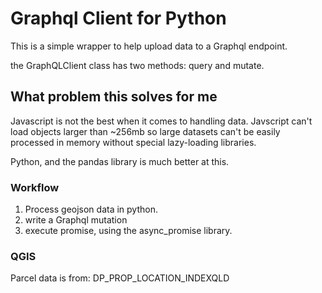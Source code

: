 

# Graphql Client for Python

This is a simple wrapper to help upload data to a Graphql endpoint.

the GraphQLClient class has two methods: query and mutate.

## What problem this solves for me

Javascript is not the best when it comes to handling data.
Javscript can't load objects larger than ~256mb so large datasets can't be easily processed in memory without special lazy-loading libraries.

Python, and the pandas library is much better at this.

### Workflow
1) Process geojson data in python.
2) write a Graphql mutation
3) execute promise, using the async_promise library.




### QGIS
Parcel data is from: DP_PROP_LOCATION_INDEXQLD






